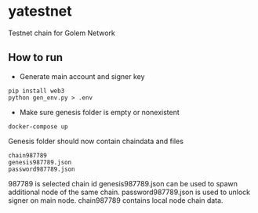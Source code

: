 # yatestnet
Testnet chain for Golem Network


## How to run

* Generate main account and signer key

```
pip install web3
python gen_env.py > .env
```

* Make sure genesis folder is empty or nonexistent

```
docker-compose up
```

Genesis folder should now contain chaindata and files

```
chain987789
genesis987789.json
password987789.json
```

987789 is selected chain id
genesis987789.json can be used to spawn additional node of the same chain.
password987789.json is used to unlock signer on main node.
chain987789 contains local node chain data.